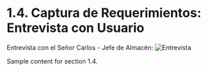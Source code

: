 # 1.4. Captura de Requerimientos: Entrevista con Usuario
Entrevista con el Señor Carlos - Jefe de Almacén:
![Entrevista]([https://github.com/user-attachments/assets/481d9d52-2fb8-451b-bf55-90f57bebc14d](https://www.youtube.com/watch?v=aWewtXlDZBI))

Sample content for section 1.4.
